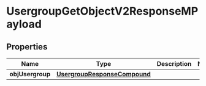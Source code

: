 
# UsergroupGetObjectV2ResponseMPayload

## Properties
| Name | Type | Description | Notes |
| ------------ | ------------- | ------------- | ------------- |
| **objUsergroup** | [**UsergroupResponseCompound**](UsergroupResponseCompound.md) |  |  |



